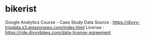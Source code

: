 # bikerist
Google Analytics Course - Case Study
Data Source : https://divvy-tripdata.s3.amazonaws.com/index.html
License : https://ride.divvybikes.com/data-license-agreement
